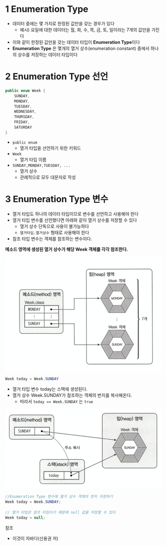 # 1 Enumeration Type

* 데이터 중에는 몇 가지로 한정된 값만을 갖는 경우가 있다
  * 예시) 요일에 대한 데이터는 월, 화, 수, 목, 금, 토, 일이라는 7개의 값만을 가진다
* 이와 같이 한정된 값만을 갖는 데이터 타입이 **Enumeration Type**이다
* **Enumeration Type** 은 몇개의 열거 상수(enumeration constant) 중에서 하나의 상수를 저장하는 데이터 타입이다



# 2 Enumeration Type 선언

```java
public enum Week {
    SUNDAY,
    MONDAY,
    TUESDAY,
    WEDNESDAY,
    THURSDAY,
    FRIDAY,
    SATURDAY
}
```

* `public enum`
  * 열거 타입을 선언하기 위한 키워드
* `Week`
  * 열거 타입 이름
* `SUNDAY,MONDAY,TUESDAY, ...`
  * 열거 상수
  * 관례적으로 모두 대문자로 작성

# 3 Enumeration Type 변수

*  열거 타입도 하나의 데이터 타입이므로 변수를 선언하고 사용해야 한다
* 열거 타입 변수를 선언했다면 아래와 같이 열거 상수를 저장할 수 있다
  * 열거 상수 단독으로 사용이 불가능하다
  * `열거타입.열거상수` 형태로 사용해야 한다
*  참조 타입 변수는 객체를 참조하는 변수이다.

**메소드 영역에 생성된 열거 상수가 해당 Week 객체를 각각 참조한다.**

<img src="./images/enum.png" alt="enum" style="zoom:50%;" />



```java
Week today = Week.SUNDAY
```

* 열거 타입 변수 today는 스택에 생성된다.
* 열거 상수 Week.SUNDAY가 참조하는 객체의 번지를 복사해온다.
  * 따라서 `today == Week.SUNDAY` 는 `true`

<img src="./images/enum2.png" alt="enum" style="zoom:50%;" />



```java
//Enumeration Type 변수에 열거 상수 객체의 번지 저장하기
Week today = Week.SUNDAY;

// 열거 타입은 참조 타입이기 때문에 null 값을 저장할 수 있다
Week today = null;
```



참조

* 이것이 자바다(신용권 저)
